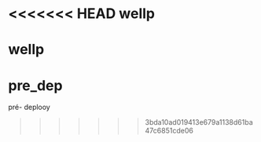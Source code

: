 <<<<<<< HEAD
wellp
=====

wellp
=======
pre_dep
=======

pré- deplooy
>>>>>>> 3bda10ad019413e679a1138d61ba47c6851cde06
